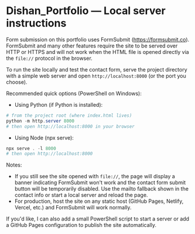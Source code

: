 # Dishan_Portfolio — Local server instructions

Form submission on this portfolio uses FormSubmit (https://formsubmit.co). FormSubmit and many other features require the site to be served over HTTP or HTTPS and will not work when the HTML file is opened directly via the `file://` protocol in the browser.

To run the site locally and test the contact form, serve the project directory with a simple web server and open `http://localhost:8000` (or the port you choose).

Recommended quick options (PowerShell on Windows):

- Using Python (if Python is installed):

```powershell
# from the project root (where index.html lives)
python -m http.server 8000
# then open http://localhost:8000 in your browser
```

- Using Node (npx serve):

```powershell
npx serve . -l 8000
# then open http://localhost:8000
```

Notes:
- If you still see the site opened with `file://`, the page will display a banner indicating FormSubmit won't work and the contact form submit button will be temporarily disabled. Use the mailto fallback shown in the contact info or start a local server and reload the page.
- For production, host the site on any static host (GitHub Pages, Netlify, Vercel, etc.) and FormSubmit will work normally.

If you'd like, I can also add a small PowerShell script to start a server or add a GitHub Pages configuration to publish the site automatically.
